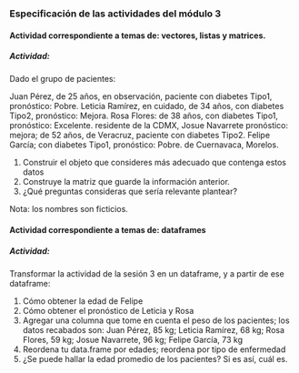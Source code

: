 ### Especificación de las actividades del módulo 3

#### Actividad correspondiente a temas de: vectores, listas y matrices.
##### Actividad:

Dado el grupo de pacientes:

Juan Pérez, de 25 años, en observación, paciente con diabetes Tipo1, pronóstico: Pobre.
Leticia Ramírez, en cuidado, de 34 años, con diabetes Tipo2, pronóstico: Mejora.
Rosa Flores: de 38 años, con diabetes Tipo1, pronóstico: Excelente. residente de la CDMX, 
Josue Navarrete  pronóstico: mejora; de 52 años, de Veracruz, paciente con diabetes Tipo2.
Felipe García; con diabetes Tipo1, pronóstico: Pobre. de Cuernavaca, Morelos.

1. Construir el objeto que consideres más adecuado que contenga estos datos
2. Construye la matriz que guarde la información anterior.
3. ¿Qué preguntas consideras que sería relevante plantear?

Nota: los nombres son ficticios.

#### Actividad correspondiente a temas de: dataframes
##### Actividad:

Transformar la actividad de la sesión 3 en un dataframe, y a partir de ese dataframe:

1. Cómo obtener la edad de Felipe
2. Cómo obtener el pronóstico de Leticia y Rosa
3. Agregar una columna que tome en cuenta el peso de los pacientes; los datos recabados son: 
Juan Pérez, 85 kg; Leticia Ramírez, 68 kg; Rosa Flores, 59 kg; Josue Navarrete, 96 kg; Felipe García, 73 kg
4. Reordena tu data.frame por edades; reordena por tipo de enfermedad
5. ¿Se puede hallar la edad promedio de los pacientes? Si es así, cuál es.


